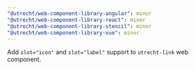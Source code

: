 ```yaml
---
"@utrecht/web-component-library-angular": minor
"@utrecht/web-component-library-react": minor
"@utrecht/web-component-library-stencil": minor
"@utrecht/web-component-library-vue": minor
---
```


Add `slot="icon"` and `slot="label"` support to `utrecht-link` web component.
